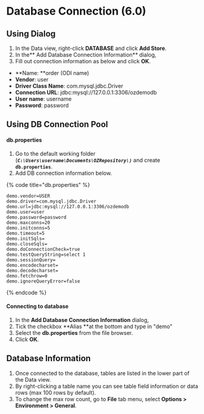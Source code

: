 # Database Connection (6.0)

## Using Dialog

1. In the Data view, right-click **DATABASE** and click **Add Store**.
2. In the** Add Database Connection Information** dialog,
3. Fill out connection information as below and click **OK**.

* **Name: **order (ODI name)
* **Vendor**: user
* **Driver Class Name**: com.mysql.jdbc.Driver
* **Connection URL**: jdbc:mysql://127.0.0.1:3306/ozdemodb
* **User name**: username
* **Password**: password

## Using DB Connection Pool

#### db.properties

1. Go to the default working folder (_**`C:\Users\username\Documents\OZRepository\)`**_ and create **`db.properties`**.
2. Add DB connection information below.

{% code title="db.properties" %}
```
demo.vendor=USER
demo.driver=com.mysql.jdbc.Driver
demo.url=jdbc:mysql://127.0.0.1:3306/ozdemodb
demo.user=user
demo.password=password
demo.maxconns=20
demo.initconns=5
demo.timeout=5
demo.initSqls=
demo.closeSqls=
demo.doConnectionCheck=true
demo.testQueryString=select 1
demo.sessionQuery=
demo.encodecharset=
demo.decodecharset=
demo.fetchrow=0
demo.ignoreQueryError=false
```
{% endcode %}

#### Connecting to database

1. In the **Add Database Connection Information** dialog,
2. Tick the checkbox **Alias **at the bottom and type in "demo"
3. Select the **db.properties** from the file browser.
4. Click **OK**.

## Database Information

1. Once connected to the database, tables are listed in the lower part of the Data view.
2. By right-clicking a table name you can see table field information or data rows (max 100 rows by default).
3. To change the max row count, go to **File** tab menu, select **Options > Environment > General**.
